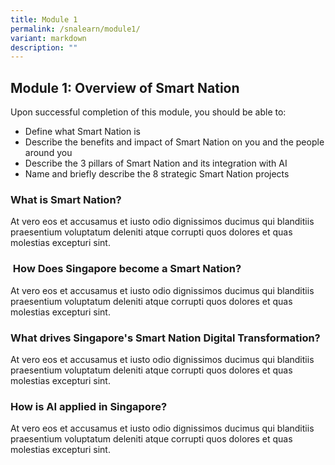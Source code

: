 ```yaml
---
title: Module 1
permalink: /snalearn/module1/
variant: markdown
description: ""
---
```

## Module 1: Overview of Smart Nation

Upon successful completion of this module, you should be able to:

*   Define what Smart Nation is
*   Describe the benefits and impact of Smart Nation on you and the people around you
*   Describe the 3 pillars of Smart Nation and its integration with AI
*   Name and briefly describe the 8 strategic Smart Nation projects



### What is Smart Nation?

At vero eos et accusamus et iusto odio dignissimos ducimus qui blanditiis praesentium voluptatum deleniti atque corrupti quos dolores et quas molestias excepturi sint.

###  How Does Singapore become a Smart Nation?

At vero eos et accusamus et iusto odio dignissimos ducimus qui blanditiis praesentium voluptatum deleniti atque corrupti quos dolores et quas molestias excepturi sint.

### What drives Singapore's Smart Nation Digital Transformation?

At vero eos et accusamus et iusto odio dignissimos ducimus qui blanditiis praesentium voluptatum deleniti atque corrupti quos dolores et quas molestias excepturi sint.

### How is AI applied in Singapore?

At vero eos et accusamus et iusto odio dignissimos ducimus qui blanditiis praesentium voluptatum deleniti atque corrupti quos dolores et quas molestias excepturi sint.